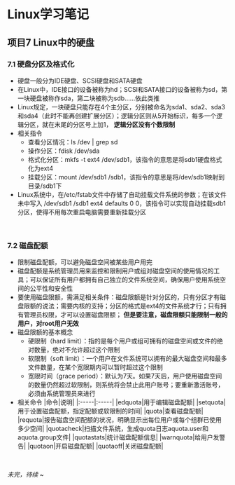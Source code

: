 # Linux学习笔记

## 项目7 Linux中的硬盘

### 7.1 硬盘分区及格式化

* 硬盘一般分为IDE硬盘、SCSI硬盘和SATA硬盘
* 在Linux中，IDE接口的设备被称为hd；SCSI和SATA接口的设备被称为sd，第一块硬盘被称作sda，第二块被称为sdb……依此类推
* Linux规定，一块硬盘只能存在4个主分区，分别被命名为sda1、sda2、sda3和sda4（此时不能再创建扩展分区）；逻辑分区则从5开始标识，每多一个逻辑分区，就在末尾的分区号上加1， **逻辑分区没有个数限制** 
* 相关指令
	- 查看分区情况：ls /dev | grep sd
	- 操作分区：fdisk /dev/sda
	- 格式化分区：mkfs -t ext4 /dev/sdb1，该指令的意思是将sdb1硬盘格式化为ext4
	- 挂载分区：mount /dev/sdb1 /sdb1，该指令的意思是将/dev/sdb1映射到目录/sdb1下
* Linux系统中，在/etc/fstab文件中存储了自动挂载文件系统的参数；在该文件未中写入 /dev/sdb1 /sdb1 ext4 defaults 0 0，该指令可以实现自动挂载sdb1分区，使得不用每次重启电脑需要重新挂载分区

<br/>

### 7.2 磁盘配额

* 限制磁盘配额，可以避免磁盘空间被某些用户用完
* 磁盘配额是系统管理员用来监控和限制用户或组对磁盘空间的使用情况的工具；可以保证所有用户都拥有自己独立的文件系统空间，确保用户使用系统空间的公平性和安全性
* 要使用磁盘限额，需满足相关条件：磁盘限额是针对分区的，只有分区才有磁盘限额的说法；需要内核的支持；分区的格式是ext4的文件系统才行；只有拥有管理员权限，才可以设置磁盘限额； **但是要注意，磁盘限额只能限制一般的用户，对root用户无效**
* 磁盘限额的基本概念
	- 硬限制（hard limit）：指的是每个用户或组可拥有的磁盘空间或文件的绝对数量，绝对不允许超过这个限制
	- 软限制（soft limit）：一个用户在文件系统可以拥有的最大磁盘空间和最多文件数量，在某个宽限期内可以暂时超过这个限制
	- 宽限时间（grace period）：默认为7天。如果7天后，用户使用磁盘空间的数量仍然超过软限制，则系统将会禁止此用户账号；要重新激活账号，必须由系统管理员来进行
* 相关命令
	|命令|说明|
	|:-----|:-----|
	|edquota|用于编辑磁盘配额|
	|setquota|用于设置磁盘配额，指定配额或软限制的时间|
	|quota|查看磁盘配额|
	|requota|报告磁盘空间配额的状况，明确显示出每位用户或每个组群已使用多少空间|
	|quotacheck|扫描文件系统，生成quota日志aquota.user和aquota.group文件|
	|quotastats|统计磁盘配额信息|
	|warnquota|给用户发警告|
	|quotaon|开启磁盘配额|
	|quotaoff|关闭磁盘配额|

<br/>

*未完，待续 ~*